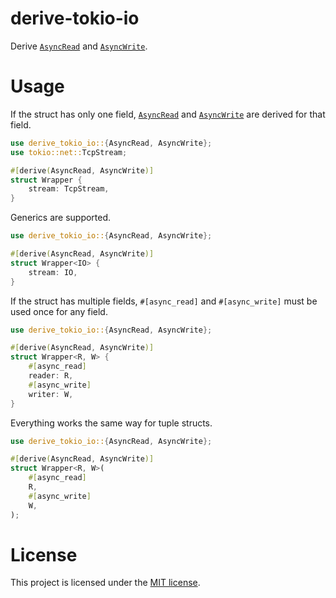 # derive-tokio-io

Derive [`AsyncRead`] and [`AsyncWrite`].

# Usage

If the struct has only one field, [`AsyncRead`] and [`AsyncWrite`] are derived
for that field.

```rust
use derive_tokio_io::{AsyncRead, AsyncWrite};
use tokio::net::TcpStream;

#[derive(AsyncRead, AsyncWrite)]
struct Wrapper {
    stream: TcpStream,
}
```

Generics are supported.

```rust
use derive_tokio_io::{AsyncRead, AsyncWrite};

#[derive(AsyncRead, AsyncWrite)]
struct Wrapper<IO> {
    stream: IO,
}
```

If the struct has multiple fields, `#[async_read]` and `#[async_write]`
must be used once for any field.

```rust
use derive_tokio_io::{AsyncRead, AsyncWrite};

#[derive(AsyncRead, AsyncWrite)]
struct Wrapper<R, W> {
    #[async_read]
    reader: R,
    #[async_write]
    writer: W,
}
```

Everything works the same way for tuple structs.

```rust
use derive_tokio_io::{AsyncRead, AsyncWrite};

#[derive(AsyncRead, AsyncWrite)]
struct Wrapper<R, W>(
    #[async_read]
    R,
    #[async_write]
    W,
);
```

# License

This project is licensed under the [MIT license](./LICENSE).

[`AsyncRead`]: https://docs.rs/tokio/1/tokio/io/trait.AsyncRead.html
[`AsyncWrite`]: https://docs.rs/tokio/1/tokio/io/trait.AsyncWrite.html
